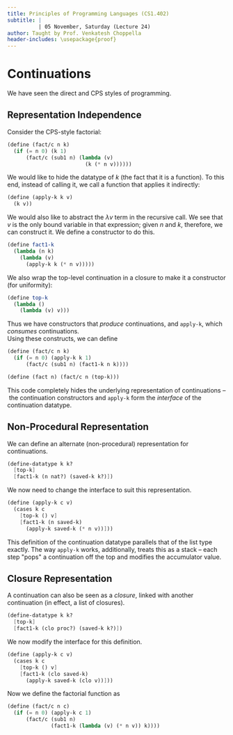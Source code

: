 ```yaml
---
title: Principles of Programming Languages (CS1.402)
subtitle: |
          | 05 November, Saturday (Lecture 24)
author: Taught by Prof. Venkatesh Choppella
header-includes: \usepackage{proof}
---
```


# Continuations
We have seen the direct and CPS styles of programming.

## Representation Independence
Consider the CPS-style factorial:
```scheme
(define (fact/c n k)
  (if (= n 0) (k 1)
      (fact/c (sub1 n) (lambda (v)
                         (k (* n v))))))
```

We would like to hide the datatype of $k$ (the fact that it is a function). To this end, instead of calling it, we call a function that applies it indirectly:
```scheme
(define (apply-k k v)
  (k v))
```

We would also like to abstract the $\lambda v$ term in the recursive call. We see that $v$ is the only bound variable in that expression; given $n$ and $k$, therefore, we can construct it. We define a constructor to do this.
```scheme
(define fact1-k
  (lambda (n k)
    (lambda (v)
      (apply-k k (* n v)))))
```

We also wrap the top-level continuation in a closure to make it a constructor (for uniformity):
```scheme
(define top-k
  (lambda ()
    (lambda (v) v)))
```

Thus we have constructors that *produce* continuations, and `apply-k`, which *consumes* continuations.  
Using these constructs, we can define
```scheme
(define (fact/c n k)
  (if (= n 0) (apply-k k 1)
      (fact/c (sub1 n) (fact1-k n k))))

(define (fact n) (fact/c n (top-k)))
```
This code completely hides the underlying representation of continuations – the continuation constructors and `apply-k` form the *interface* of the continuation datatype.

## Non-Procedural Representation
We can define an alternate (non-procedural) representation for continuations.
```scheme
(define-datatype k k?
  [top-k]
  [fact1-k (n nat?) (saved-k k?)])
```

We now need to change the interface to suit this representation.
```scheme
(define (apply-k c v)
  (cases k c
    [top-k () v]
    [fact1-k (n saved-k)
      (apply-k saved-k (* n v))]))
```

This definition of the continuation datatype parallels that of the list type exactly. The way `apply-k` works, additionally, treats this as a stack – each step "pops" a continuation off the top and modifies the accumulator value.

## Closure Representation
A continuation can also be seen as a *closure*, linked with another continuation (in effect, a list of closures).
```scheme
(define-datatype k k?
  [top-k]
  [fact1-k (clo proc?) (saved-k k?)])
```

We now modify the interface for this definition.
```scheme
(define (apply-k c v)
  (cases k c
    [top-k () v]
    [fact1-k (clo saved-k)
      (apply-k saved-k (clo v))]))
```

Now we define the factorial function as
```scheme
(define (fact/c n c)
  (if (= n 0) (apply-k c 1)
      (fact/c (sub1 n)
              (fact1-k (lambda (v) (* n v)) k))))
```